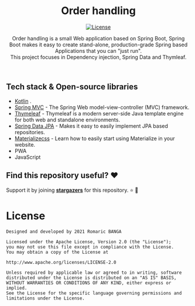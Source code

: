 <h1 align="center">Order handling</h1>

<p align="center">
   <a href="https://opensource.org/licenses/Mit"><img alt="License" src="https://img.shields.io/badge/License-Mit%202.0-red.svg"/></a>
</p>

<p align="center">  
Order handling is a small Web application based on Spring Boot, Spring Boot makes it easy to create stand-alone, 
production-grade Spring based Applications that you can "just run".
<br/>
This project focuses in Dependency injection, Spring Data and Thymleaf.
<br>
</p>
<br/>


## Tech stack & Open-source libraries
- [Kotlin](https://kotlinlang.org/) .
- [Spring MVC](https://docs.spring.io/spring-framework/docs/3.2.x/spring-framework-reference/html/mvc.html) - The Spring Web model-view-controller (MVC) framework.
- [Thymeleaf](https://www.thymeleaf.org/) - Thymeleaf is a modern server-side Java template engine for both web and standalone environments.
- [Spring Data JPA](https://spring.io/projects/spring-data-jpa) - Makes it easy to easily implement JPA based repositories.
- [Materializecss](https://materializecss.com/getting-started.html) - Learn how to easily start using Materialize in your website.
- PWA
- JavaScript


## Find this repository useful? :heart:
Support it by joining __[stargazers](https://github.com/bangaromaric/repos-talk/stargazers)__ for this repository. :star: 🤩 <br>


# License
```
Designed and developed by 2021 Romaric BANGA

Licensed under the Apache License, Version 2.0 (the "License");
you may not use this file except in compliance with the License.
You may obtain a copy of the License at

http://www.apache.org/licenses/LICENSE-2.0

Unless required by applicable law or agreed to in writing, software
distributed under the License is distributed on an "AS IS" BASIS,
WITHOUT WARRANTIES OR CONDITIONS OF ANY KIND, either express or implied.
See the License for the specific language governing permissions and
limitations under the License.
```



